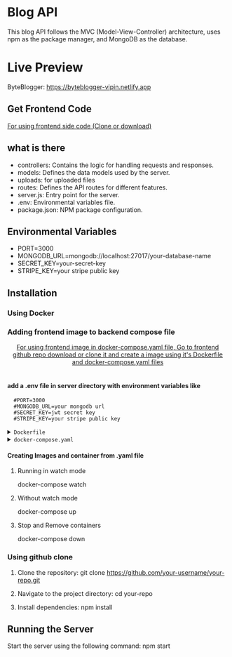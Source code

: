 # Blog API

This blog API follows the MVC (Model-View-Controller) architecture, uses npm as the package manager, and MongoDB as the database.

# Live Preview

ByteBlogger: https://byteblogger-vipin.netlify.app

## Get Frontend Code

<div>
<a href="https://github.com/vipinpatidar/ByteBlogger-client-side" target="_blank">
For using frontend side code (Clone or download)
</a>
</div>

## what is there

- controllers: Contains the logic for handling requests and responses.
- models: Defines the data models used by the server.
- uploads: for uploaded files
- routes: Defines the API routes for different features.
- server.js: Entry point for the server.
- .env: Environmental variables file.
- package.json: NPM package configuration.

## Environmental Variables

- PORT=3000
- MONGODB_URL=mongodb://localhost:27017/your-database-name
- SECRET_KEY=your-secret-key
- STRIPE_KEY=your stripe public key

## Installation

### Using Docker

### Adding frontend image to backend compose file

<div align="center">
<a href="https://github.com/vipinpatidar/ByteBlogger-client-side" target="_blank">
For using frontend image in docker-compose.yaml file, Go to frontend github repo download or clone it and create a image using it's Dockerfile and docker-compose.yaml files
</a>
</div>

<br />

#### add a .env file in server directory with environment variables like

      #PORT=3000
      #MONGODB_URL=your mongodb url
      #SECRET_KEY=jwt secret key
      #STRIPE_KEY=your stripe public key

<details>
<summary><code>Dockerfile</code></summary>

```Dockerfile

ARG NODE_VERSION=20.11.0

FROM node:${NODE_VERSION}-alpine

# Use production node environment by default.
ENV NODE_ENV production

WORKDIR /app

# Download dependencies as a separate step to take advantage of Docker's caching.
# Leverage a cache mount to /root/.npm to speed up subsequent builds.
# Leverage a bind mounts to package.json and package-lock.json to avoid having to copy them into
# into this layer.
RUN --mount=type=bind,source=package.json,target=package.json \
    --mount=type=bind,source=package-lock.json,target=package-lock.json \
    --mount=type=cache,target=/root/.npm \
    npm ci --omit=dev

# Run the application as a non-root user.
USER node

# Copy the rest of the source files into the image.
COPY . .

# Expose the port that the application listens on.
EXPOSE 3000

# Run the application.
CMD npm start

```

</details>

<details>
<summary><code>docker-compose.yaml</code></summary>

```dockerfile

# specify the version of docker-compose
version: "3.8"

# define the services/containers to be run
services:
  # define the frontend service
  # we can use any name for the service. A standard naming convention is to use "web" for the frontend
  web:
    depends_on:
      - server
    image: <Your frontend image will come here like: frontend-web:latest>
    # specify the ports to expose for the web service
    # the first number is the port on the host machine
    # the second number is the port inside the container
    ports:
      - 5173:5173

  # define the server service/container
  server:
    # server service depends on the db service so the db service will be started before the server service
    depends_on:
      - db

    # specify the build context for the server service
    build: .

    # specify the ports to expose for the server service
    # the first number is the port on the host machine
    # the second number is the port inside the container
    ports:
      - 3000:3000

    # specify environment variables for the server service
    # for demo purposes, we're using a local mongodb instance
    env_file:
      - .env

      # add a .env file in the server directory with envrioment variables like
      #PORT=3000
      #MONGODB_URL=your mongodb url
      #SECRET_KEY=jwt secret key
      #STRIPE_KEY=your stripe public key

    # establish docker compose watch mode for the server service
    develop:
      # specify the files to watch for changes
      watch:
        # it'll watch for changes in package.json and package-lock.json and rebuild the container and image if there are any changes
        - path: ./package.json
          action: rebuild
        - path: ./package-lock.json
          action: rebuild

        # it'll watch for changes in the server directory and sync the changes with the container real time
        - path: .
          target: /app
          action: sync

  # define the db service
  db:
    # specify the image to use for the db service from docker hub. If we have a custom image, we can specify that in this format
    # In the above two services, we're using the build context to build the image for the service from the Dockerfile so we specify the image as "build: ./frontend" or "build: ./backend".
    # but for the db service, we're using the image from docker hub so we specify the image as "image: mongo:latest"
    # you can find the image name and tag for mongodb from docker hub here: https://hub.docker.com/_/mongo
    image: mongo:latest

    # specify the ports to expose for the db service
    # generally, we do this in server service using mongodb atlas. But for demo purposes, we're using a local mongodb instance
    # usually, mongodb runs on port 27017. So we're exposing the port 27017 on the host machine and mapping it to the port 27017 inside the container
    ports:
      - 27017:27017

    # specify the volumes to mount for the db service
    # we're mounting the volume named "blogAppDB" inside the container at /data/db directory
    # this is done so that the data inside the mongodb container is persisted even if the container is stopped
    volumes:
      - blogAppDB:/data/db

# define the volumes to be used by the services
volumes:
  blogAppDB:

```

</details>

#### Creating Images and container from .yaml file

1.  Running in watch mode

    docker-compose watch

2.  Without watch mode

    docker-compose up

3.  Stop and Remove containers

    docker-compose down

### Using github clone

1. Clone the repository:
   git clone https://github.com/your-username/your-repo.git

2. Navigate to the project directory:
   cd your-repo

3. Install dependencies:
   npm install

## Running the Server

Start the server using the following command: npm start
